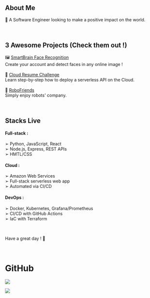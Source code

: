 ## About Me
💚 A Software Engineer looking to make a positive impact on the world.<br><br><br>

## 3 Awesome Projects (Check them out !)

🖼️ [SmartBrain Face Recognition](https://jagaesh.github.io/smart-brain)<br>
Create your account and detect faces in any online image !<br><br>
🚀 [Cloud Resume Challenge](https://cloud-resume-challenge.charlescloudjourney.com)<br>
Learn step-by-step how to deploy a serverless API on the Cloud.<br><br>
🤖 [RoboFriends](https://jagaesh.github.io/robofriends)<br>
Simply enjoy robots' company.<br><br><br>

## Stacks Live

#### Full-stack :<br>
➢ Python, JavaScript, React<br>
➢ Node.js, Express, REST APIs<br>
➢ HMTL/CSS<br>

#### Cloud :<br>
➢ Amazon Web Services<br>
➢ Full-stack serverless web app<br>
➢ Automated via CI/CD<br>

#### DevOps :<br>
➢ Docker, Kubernetes, Grafana/Prometheus<br>
➢ CI/CD with GitHub Actions<br>
➢ IaC with Terraform<br><br><br>

Have a great day ! 🌱<br><br><br>


# GitHub

![](https://nirzak-streak-stats.vercel.app/?user=Jagaesh&theme=dark&hide_border=false)<br/>

![](https://github-readme-stats.vercel.app/api/top-langs/?username=Jagaesh&theme=dark&hide_border=false&include_all_commits=false&count_private=false&layout=compact)
